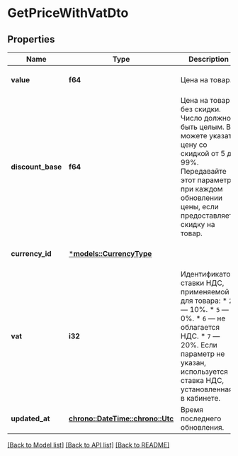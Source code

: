 # GetPriceWithVatDto

## Properties
Name | Type | Description | Notes
------------ | ------------- | ------------- | -------------
**value** | **f64** | Цена на товар. | [optional] [default to None]
**discount_base** | **f64** | Цена на товар без скидки.  Число должно быть целым. Вы можете указать цену со скидкой от 5 до 99%.  Передавайте этот параметр при каждом обновлении цены, если предоставляете скидку на товар.  | [optional] [default to None]
**currency_id** | [***models::CurrencyType**](CurrencyType.md) |  | [optional] [default to None]
**vat** | **i32** | Идентификатор ставки НДС, применяемой для товара:  * `2` — 10%. * `5` — 0%. * `6` — не облагается НДС. * `7` — 20%.  Если параметр не указан, используется ставка НДС, установленная в кабинете.  | [optional] [default to None]
**updated_at** | [**chrono::DateTime::<chrono::Utc>**](DateTime.md) | Время последнего обновления. | 

[[Back to Model list]](../README.md#documentation-for-models) [[Back to API list]](../README.md#documentation-for-api-endpoints) [[Back to README]](../README.md)


